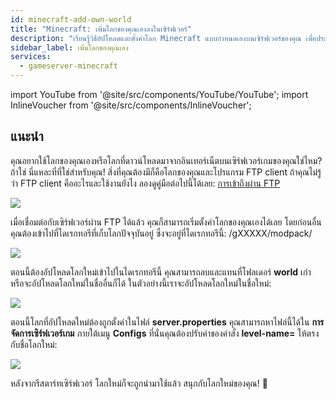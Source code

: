 ```yaml
---
id: minecraft-add-own-world
title: "Minecraft: เพิ่มโลกของคุณเองลงในเซิร์ฟเวอร์"
description: "เรียนรู้วิธีอัปโหลดและตั้งค่าโลก Minecraft แบบกำหนดเองบนเซิร์ฟเวอร์ของคุณ เพื่อประสบการณ์การเล่นเกมที่เป็นตัวคุณ → เรียนรู้เพิ่มเติมตอนนี้"
sidebar_label: เพิ่มโลกของคุณเอง
services:
  - gameserver-minecraft
---
```


import YouTube from '@site/src/components/YouTube/YouTube';
import InlineVoucher from '@site/src/components/InlineVoucher';

## แนะนำ

คุณอยากใช้โลกของคุณเองหรือโลกที่ดาวน์โหลดมาจากอินเทอร์เน็ตบนเซิร์ฟเวอร์เกมของคุณใช่ไหม? ถ้าใช่ นี่แหละที่ที่ใช่สำหรับคุณ! สิ่งที่คุณต้องมีก็คือโลกของคุณและโปรแกรม FTP client ถ้าคุณไม่รู้ว่า FTP client คืออะไรและใช้งานยังไง ลองดูคู่มือต่อไปนี้ได้เลย: [การเข้าถึงผ่าน FTP](gameserver-ftpaccess.md)

![](https://screensaver01.zap-hosting.com/index.php/s/Rmx6c6n2rP5MqBz/preview)

<YouTube videoId="5tII3C9yO3g" imageSrc="https://screensaver01.zap-hosting.com/index.php/s/SbB6iZmdZtMAPaS/preview" title="วิธีอัปโหลดแผนที่แบบกำหนดเองบนเซิร์ฟเวอร์ Minecraft ของคุณ" description="รู้สึกว่าคุณเข้าใจได้ดีขึ้นเมื่อเห็นของจริง? เราจัดให้! ดำดิ่งสู่คลิปวิดีโอของเราที่อธิบายทุกอย่างให้คุณ ไม่ว่าคุณจะรีบหรือชอบเรียนรู้แบบสนุก ๆ!"/>

เมื่อเชื่อมต่อกับเซิร์ฟเวอร์ผ่าน FTP ได้แล้ว คุณก็สามารถเริ่มตั้งค่าโลกของคุณเองได้เลย โดยก่อนอื่นคุณต้องเข้าไปที่ไดเรกทอรีที่เก็บโลกปัจจุบันอยู่ ซึ่งจะอยู่ที่ไดเรกทอรีนี้: /gXXXXX/modpack/

![](https://screensaver01.zap-hosting.com/index.php/s/85KLwjPYt3yjHZt/preview)

ตอนนี้ต้องอัปโหลดโลกใหม่เข้าไปในไดเรกทอรีนี้ คุณสามารถลบและแทนที่โฟลเดอร์ **world** เก่า หรือจะอัปโหลดโลกใหม่ในชื่ออื่นก็ได้ ในตัวอย่างนี้เราจะอัปโหลดโลกใหม่ในชื่อใหม่:

![](https://screensaver01.zap-hosting.com/index.php/s/3DYD5ANgNsCNpkE/preview)

ตอนนี้โลกที่อัปโหลดใหม่ต้องถูกตั้งค่าในไฟล์ **server.properties** คุณสามารถหาไฟล์นี้ได้ใน **การจัดการเซิร์ฟเวอร์เกม** ภายใต้เมนู **Configs** ที่นั่นคุณต้องปรับค่าของคำสั่ง **level-name=** ให้ตรงกับชื่อโลกใหม่:

![](https://screensaver01.zap-hosting.com/index.php/s/idoHWafC3g4AbYL/preview)

หลังจากรีสตาร์ทเซิร์ฟเวอร์ โลกใหม่ก็จะถูกนำมาใช้แล้ว สนุกกับโลกใหม่ของคุณ! 🙂

<InlineVoucher />

<InlineVoucher />